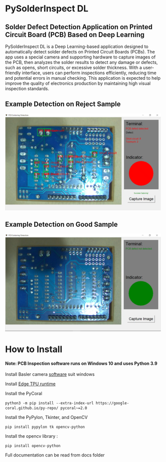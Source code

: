 # PySolderInspect DL
## Solder Defect Detection Application on Printed Circuit Board (PCB) Based on Deep Learning

PySolderInspect DL is a Deep Learning-based application designed to automatically detect solder defects on Printed Circuit Boards (PCBs). The app uses a special camera and supporting hardware to capture images of the PCB, then analyzes the solder results to detect any damage or defects, such as opens, short circuits, or excessive solder thickness. With a user-friendly interface, users can perform inspections efficiently, reducing time and potential errors in manual checking. This application is expected to help improve the quality of electronics production by maintaining high visual inspection standards.

## Example Detection on Reject Sample
![PCB defect](images/PCB_Defect.png)

## Example Detection on Good Sample
![Zero defect PCB](images/Zero_Defect_PCB.png)

# How to Install
#### Note: PCB Inspection software runs on Windows 10 and uses Python 3.9
Install Basler camera [software](https://www2.baslerweb.com/en/downloads/software-downloads/software-pylon-8-0-0-windows/) suit windows

Install [Edge TPU runtime](https://coral.ai/docs/accelerator/get-started/)

Install the PyCoral
```
python3 -m pip install --extra-index-url https://google-coral.github.io/py-repo/ pycoral~=2.0
```
Install the PyPylon, Tkinter, and OpenCV
```
pip install pypylon tk opencv-python
```

Install the opencv library :
```
pip install opencv-python
```

Full documentation can be read from docs folder
